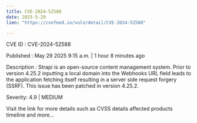 ```yaml
---
title: CVE-2024-52588
date: 2025-5-29
lien: "https://cvefeed.io/vuln/detail/CVE-2024-52588"

---
```


CVE ID : CVE-2024-52588

Published :  May 29
2025
9:15 a.m. | 1 hour
8 minutes ago

Description : Strapi is an open-source content management system. Prior to version 4.25.2
inputting a local domain into the Webhooks URL field leads to the application fetching itself
resulting in a server side request forgery (SSRF). This issue has been patched in version 4.25.2.

Severity: 4.9 | MEDIUM

Visit the link for more details
such as CVSS details
affected products
timeline
and more...

